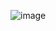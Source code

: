 ![image](https://user-images.githubusercontent.com/90271486/205451370-1658ec48-0a30-4a50-85c1-6ee96628506d.png)
